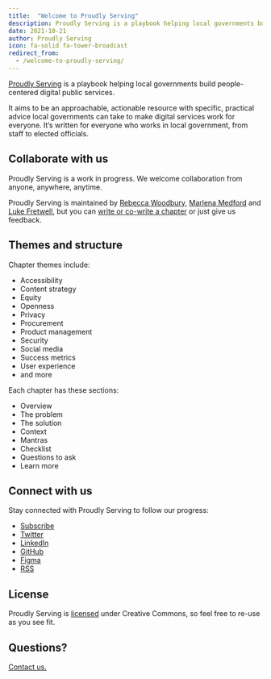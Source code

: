 ```yaml
---
title:  "Welcome to Proudly Serving"
description: Proudly Serving is a playbook helping local governments build people-centered digital public services.
date: 2021-10-21
author: Proudly Serving
icon: fa-solid fa-tower-broadcast
redirect_from:
  - /welcome-to-proudly-serving/
---
```


[Proudly Serving](/) is a playbook helping local governments build people-centered digital public services.

It aims to be an approachable, actionable resource with specific, practical advice local governments can take to make digital services work for everyone. It’s written for everyone who works in local government, from staff to elected officials.

## Collaborate with us

Proudly Serving is a work in progress. We welcome collaboration from anyone, anywhere, anytime.

Proudly Serving is maintained by [Rebecca Woodbury](/people/rebecca-woodbury/), [Marlena Medford](/people/marlena-medford/) and [Luke Fretwell](/people/luke-fretwell/), but you can [write or co-write a chapter](/contribute/) or just give us feedback.

## Themes and structure

Chapter themes include:

* Accessibility
* Content strategy
* Equity
* Openness
* Privacy
* Procurement
* Product management
* Security
* Social media
* Success metrics
* User experience
* and more

Each chapter has these sections:

* Overview
* The problem
* The solution
* Context
* Mantras
* Checklist
* Questions to ask
* Learn more

## Connect with us

Stay connected with Proudly Serving to follow our progress:

* [Subscribe](https://proudlyserving.substack.com/)
* [Twitter](https://twitter.com/proudly_serving)
* [LinkedIn](https://www.linkedin.com/company/proudlyserving)
* [GitHub](https://github.com/proudlyserving/book)
* [Figma](https://www.figma.com/@proudlyserving)
* [RSS](https://proudlyservingbook.com/feed.xml)

## License

Proudly Serving is [licensed](/license/) under Creative Commons, so feel free to re-use as you see fit.

## Questions?

[Contact us.](/contact/)